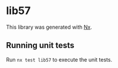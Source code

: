 # lib57

This library was generated with [Nx](https://nx.dev).

## Running unit tests

Run `nx test lib57` to execute the unit tests.
